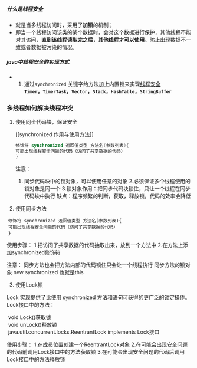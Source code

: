 ##### 什么是线程安全
- 就是当多线程访问时，采用了**加锁**的机制；
- 即当一个线程访问该类的某个数据时，会对这个数据进行保护，其他线程不能对其访问，**直到该线程读取完之后，其他线程才可以使用**。防止出现数据不一致或者数据被污染的情况。
##### java中线程安全的实现方式
- 1.  通过`synchronized` 关键字给方法加上内置锁来实现[线程安全](https://so.csdn.net/so/search?q=%E7%BA%BF%E7%A8%8B%E5%AE%89%E5%85%A8&spm=1001.2101.3001.7020)   
    **`Timer`，`TimerTask`，`Vector`，`Stack`，`HashTable`，`StringBuffer`**
	
### **多线程如何解决线程冲突**

1.  使用同步代码块，保证安全
	
    [[synchronized 作用与使用方法]]
    ```java
    修饰符 synchronized 返回值类型 方法名(参数列表){
	可能出现线程安全问题的代码（访问了共享数据的代码）
	}
    
	```
    
    注意：
    
    1.  同步代码块中的锁对象，可以使用任意的对象 2.必须保证多个线程使用的锁对象是同一个 3.锁对象作用：把同步代码块锁住，只让一个线程在同步代码块中执行 缺点：程序频繁的判断，获取，释放锁，代码的效率会降低
        
2.  使用同步方法
    

 `修饰符 synchronized 返回值类型 方法名(参数列表){`  
 `可能出现线程安全问题的代码（访问了共享数据的代码）`  
 `}`

使用步骤： 1.把访问了共享数据的代码抽取出来，放到一个方法中 2.在方法上添加synchronized修饰符

注意： 同步方法也会把方法内部的代码锁住只会让一个线程执行 同步方法的锁对象 new synchronized 也就是this

3.  使用Lock锁
    

Lock 实现提供了比使用 synchronized 方法和语句可获得的更广泛的锁定操作。 Lock接口中的方法：

 void Lock()获取锁  
 void unLock()释放锁  
 java.util.concurrent.locks.ReentrantLock implements Lock接口

使用步骤： 1.在成员位置创建一个ReentrantLock对象 2.在可能会出现安全问题的代码前调用Lock接口中的方法获取锁 3.在可能会出现安全问题的代码后调用Lock接口中的方法释放锁